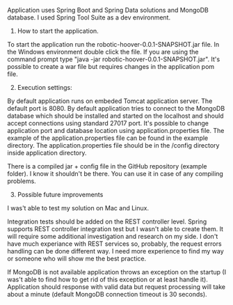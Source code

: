 Application uses Spring Boot and Spring Data solutions and MongoDB database. I used Spring Tool Suite as a dev environment.

1. How to start the application.

To start the application run the robotic-hoover-0.0.1-SNAPSHOT.jar file. In the Windows environment double click the file. If you are using the command prompt type "java -jar robotic-hoover-0.0.1-SNAPSHOT.jar". 
It's possible to create a war file but requires changes in the application pom file.

2. Execution settings:

By default application runs on embeded Tomcat application server. The default port is 8080. By default application tries to connect to the MongoDB database which should be installed and started on the localhost and should accept connections using standard 27017 port.
It's possible to change application port and database location using application.properties file. The example of the application.properties file can be found in the example directory. The application.properties file should be in the /config directory inside application directory.

There is a compiled jar + config file in the GitHub repository (example folder). I know it shouldn't be there. You can use it in case of any compiling problems.

3. Possible future improvements

I was't able to test my solution on Mac and Linux.

Integration tests should be added on the REST controller level. Spring supports REST controller integration test but I wasn't able to create them. It will require some additional investigation and research on my side. 
I don't have much experiance with REST services so, probably, the request errors handling can be done different way. I need more experience to find my way or someone who will show me the best practice.

If MongoDB is not available application throws an exception on the startup (I was't able to find how to get rid of this exception or at least handle it). Application should response with valid data but request processing will take about a minute (default MongoDB connection timeout is 30 seconds).